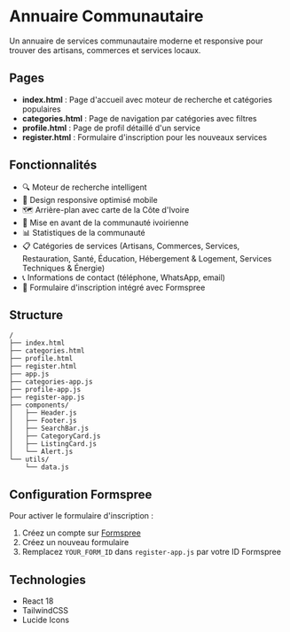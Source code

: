# Annuaire Communautaire

Un annuaire de services communautaire moderne et responsive pour trouver des artisans, commerces et services locaux.

## Pages

- **index.html** : Page d'accueil avec moteur de recherche et catégories populaires
- **categories.html** : Page de navigation par catégories avec filtres
- **profile.html** : Page de profil détaillé d'un service
- **register.html** : Formulaire d'inscription pour les nouveaux services

## Fonctionnalités

- 🔍 Moteur de recherche intelligent
- 📱 Design responsive optimisé mobile
- 🗺️ Arrière-plan avec carte de la Côte d'Ivoire
- 👥 Mise en avant de la communauté ivoirienne
- 📊 Statistiques de la communauté
- 📋 Catégories de services (Artisans, Commerces, Services, Restauration, Santé, Éducation, Hébergement & Logement, Services Techniques & Énergie)
- 📞 Informations de contact (téléphone, WhatsApp, email)
- 📝 Formulaire d'inscription intégré avec Formspree

## Structure

```
/
├── index.html
├── categories.html
├── profile.html
├── register.html
├── app.js
├── categories-app.js
├── profile-app.js
├── register-app.js
├── components/
│   ├── Header.js
│   ├── Footer.js
│   ├── SearchBar.js
│   ├── CategoryCard.js
│   ├── ListingCard.js
│   └── Alert.js
└── utils/
    └── data.js
```

## Configuration Formspree

Pour activer le formulaire d'inscription :
1. Créez un compte sur [Formspree](https://formspree.io)
2. Créez un nouveau formulaire
3. Remplacez `YOUR_FORM_ID` dans `register-app.js` par votre ID Formspree

## Technologies

- React 18
- TailwindCSS
- Lucide Icons
